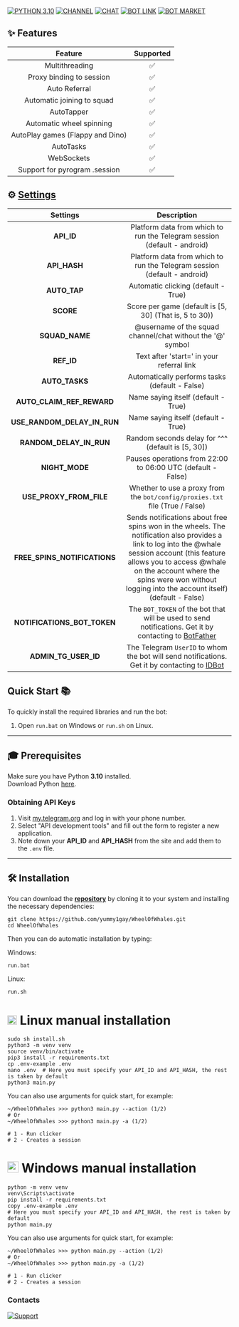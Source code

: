 [![PYTHON 3.10](https://img.shields.io/badge/-PYTHON%203.10-black?style=for-the-badge&logo=python&logoColor=white)](https://www.python.org/downloads/release/python-3100/)
[![CHANNEL](https://img.shields.io/badge/-CHANNEL-black?style=for-the-badge&logo=telegram&logoColor=white)](https://t.me/hidden_coding)
[![CHAT](https://img.shields.io/badge/-CHAT-black?style=for-the-badge&logo=telegram&logoColor=white)](https://t.me/hidden_codding_chat)
[![BOT LINK](https://img.shields.io/badge/-BOT%20LINK-black?style=for-the-badge&logo=telegram&logoColor=white)](https://t.me/wheelofwhalesbot?start=CGYJGk91pub)
[![BOT MARKET](https://img.shields.io/badge/-BOT%20MARKET-black?style=for-the-badge&logo=telegram&logoColor=white)](https://t.me/hcmarket_bot?start=referral_5143703753)

## ✨ Features  
|Feature|Supported|
|:-----:|:-------:|
|Multithreading|✅|
|Proxy binding to session|✅|
|Auto Referral|✅|
|Automatic joining to squad|✅|
|AutoTapper|✅|
|Automatic wheel spinning|✅|
|AutoPlay games (Flappy and Dino)|✅|
|AutoTasks|✅|
|WebSockets|✅|
|Support for pyrogram .session|✅|

## ⚙️ [Settings](https://github.com/yummy1gay/WheelOfWhales/blob/main/.env-example/)
|Settings|Description|
|:------:|:---------:|
|**API_ID**|Platform data from which to run the Telegram session (default - android)|
|**API_HASH**|Platform data from which to run the Telegram session (default - android)|
|**AUTO_TAP**|Automatic clicking (default - True)|
|**SCORE**|Score per game (default is [5, 30] (That is, 5 to 30))|
|**SQUAD_NAME**|@username of the squad channel/chat without the '@' symbol|
|**REF_ID**|Text after 'start=' in your referral link|
|**AUTO_TASKS**|Automatically performs tasks (default - False)|
|**AUTO_CLAIM_REF_REWARD**|Name saying itself (default - True)|
|**USE_RANDOM_DELAY_IN_RUN**|Name saying itself (default - True)|
|**RANDOM_DELAY_IN_RUN**|Random seconds delay for ^^^ (default is [5, 30])|
|**NIGHT_MODE**|Pauses operations from 22:00 to 06:00 UTC (default - False)|
| **USE_PROXY_FROM_FILE**|Whether to use a proxy from the `bot/config/proxies.txt` file (True / False)|
| **FREE_SPINS_NOTIFICATIONS**|Sends notifications about free spins won in the wheels. The notification also provides a link to log into the @whale session account (this feature allows you to access @whale on the account where the spins were won without logging into the account itself) (default - False)|
|**NOTIFICATIONS_BOT_TOKEN**|The `BOT_TOKEN` of the bot that will be used to send notifications. Get it by contacting to [BotFather](https://t.me/botfather)|
|**ADMIN_TG_USER_ID**|The Telegram `UserID` to whom the bot will send notifications. Get it by contacting to [IDBot](https://t.me/username_to_id_bot)|

## Quick Start 📚

To quickly install the required libraries and run the bot:

1. Open `run.bat` on Windows or `run.sh` on Linux.

---

## 🎓 Prerequisites

Make sure you have Python **3.10** installed.  
Download Python [here](https://www.python.org/downloads/).

### Obtaining API Keys

1. Visit [my.telegram.org](https://my.telegram.org) and log in with your phone number.
2. Select "API development tools" and fill out the form to register a new application.
3. Note down your **API_ID** and **API_HASH** from the site and add them to the `.env` file.

---

## 🛠️ Installation
You can download the [**repository**](https://github.com/yummy1gay/WheelOfWhales) by cloning it to your system and installing the necessary dependencies:
```shell
git clone https://github.com/yummy1gay/WheelOfWhales.git
cd WheelOfWhales
```

Then you can do automatic installation by typing:

Windows:
```shell
run.bat
```

Linux:
```shell
run.sh
```

# <img src="https://upload.wikimedia.org/wikipedia/commons/3/35/Tux.svg" alt="Tux" width="21" /> Linux manual installation
```shell
sudo sh install.sh
python3 -m venv venv
source venv/bin/activate
pip3 install -r requirements.txt
cp .env-example .env
nano .env  # Here you must specify your API_ID and API_HASH, the rest is taken by default
python3 main.py
```

You can also use arguments for quick start, for example:
```shell
~/WheelOfWhales >>> python3 main.py --action (1/2)
# Or
~/WheelOfWhales >>> python3 main.py -a (1/2)

# 1 - Run clicker
# 2 - Creates a session
```

# <img src="https://upload.wikimedia.org/wikipedia/commons/5/5f/Windows_logo_-_2012.svg" alt="Windows Logo" width="25" /> Windows manual installation
```shell
python -m venv venv
venv\Scripts\activate
pip install -r requirements.txt
copy .env-example .env
# Here you must specify your API_ID and API_HASH, the rest is taken by default
python main.py
```

You can also use arguments for quick start, for example:
```shell
~/WheelOfWhales >>> python main.py --action (1/2)
# Or
~/WheelOfWhales >>> python main.py -a (1/2)

# 1 - Run clicker
# 2 - Creates a session
```

### Contacts

[![Support](https://img.shields.io/badge/For%20support%20or%20questions-BOT%20AUTHOR-blue?style=for-the-badge&logo=telegram&logoColor=white&labelColor=black)](https://t.me/yummy1gay)